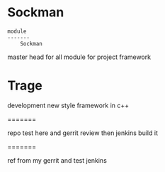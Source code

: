 Sockman
======

    module
    -------
        Sockman

master head for all module for project framework


Trage
=======

development new style framework in c++ 

=======

repo test here and gerrit review then jenkins build it


=======

ref from my gerrit and test jenkins
